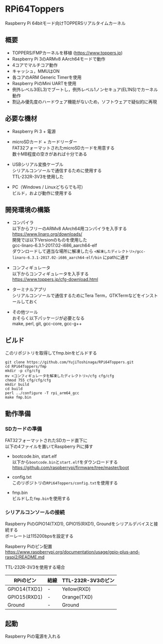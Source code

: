 # RPi64Toppers

Raspberry Pi 64bitモード向けTOPPERSリアルタイムカーネル

## 概要

 - TOPPERS/FMPカーネルを移植 (https://www.toppers.jp)
 - Raspberry Pi 3のARMv8 AArch64モードで動作
 - 4コアでマルチコア動作
 - キャッシュ，MMUはON
 - 各コアのARM Generic Timerを使用
 - Raspberry PiのMini UARTを使用
 - 例外レベル3(EL3)でブートし，例外レベル1ノンセキュア(EL1NS)でカーネル動作
 - 割込み優先度のハードウェア機能がないため，ソフトウェアで疑似的に再現

## 必要な機材

 - Raspberry Pi 3 + 電源
 
 - microSDカード + カードリーダー  
 FAT32フォーマットされたmicroSDカードを用意する  
 数十MB程度の空きがあれば十分である
 
 - USBシリアル変換ケーブル  
 シリアルコンソールで通信するために使用する  
 TTL-232R-3V3を使用した

 - PC（Windows / Linuxどちらでも可）  
 ビルド，および動作に使用する

## 開発環境の構築

 - コンパイラ  
 以下からフリーのARMv8 AArch64用コンパイラを入手する  
 https://www.linaro.org/downloads/  
 開発では以下Versionのものを使用した  
 gcc-linaro-6.3.1-2017.02-i686_aarch64-elf  
 ダウンロードして適当な場所に解凍したら
 ```<解凍したディレクトリ>/gcc-linaro-6.3.1-2017.02-i686_aarch64-elf/bin```
 にpathに通す

 - コンフィギュレータ  
 以下からコンフィギュレータを入手する  
 https://www.toppers.jp/cfg-download.html  

 - ターミナルアプリ  
 シリアルコンソールで通信するためにTera Term，GTKTermなどをインストールしておく

 - その他ツール  
 おそらく以下パッケージが必要となる  
 make, perl, git, gcc-core, gcc-g++

## ビルド

このリポジトリを取得してfmp.binをビルドする
```
git clone https://github.com/YujiToshinaga/RPi64Toppers.git
cd RPi64Toppers/fmp
mkdir -p cfg/cfg
mv <コンフィギュレータを解凍したディレクトリ>/cfg cfg/cfg
chmod 755 cfg/cfg/cfg
mkdir build
cd build
perl ../configure -T rpi_arm64_gcc
make fmp.bin
```

## 動作準備

### SDカードの準備

FAT32フォーマットされたSDカード直下に  
以下の4ファイルを置いてRaspberry Piに挿す

 - bootcode.bin, start.elf  
 以下から```bootcode.bin```と```start.elf```をダウンロードする  
 https://github.com/raspberrypi/firmware/tree/master/boot

 - config.txt  
 このリポジトリの```RPi64Toppers/config.txt```を使用する
 
 - fmp.bin  
 ビルドした```fmp.bin```を使用する

### シリアルコンソールの接続

Raspberry PiのGPIO14(TXD1), GPIO15(RXD1), Groundをシリアルデバイスと接続する  
ボーレートは115200bpsを設定する

Raspberry Piのピン配置  
https://www.raspberrypi.org/documentation/usage/gpio-plus-and-raspi2/README.md

TTL-232R-3V3を使用する場合

RPiのピン | 結線 | TTL-232R-3V3のピン
---|---|---
GPIO14(TXD1) | - | Yellow(RXD)
GPIO15(RXD1) | - | Orange(TXD)
Ground | - | Ground |

## 起動

Raspberry Piの電源を入れる

